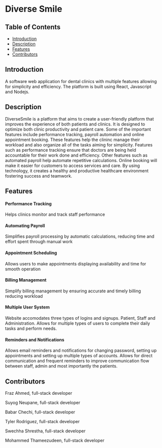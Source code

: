 # Diverse Smile

## Table of Contents
- [Introduction](#introduction)
- [Description](#description)
- [Features](#features)
- [Contributors](#Contributors)

## Introduction
A software web application for dental clinics with multiple features allowing for simplicity and efficiency. The platform is built using React, Javascript and Nodejs.

## Description 
DiverseSmile is a platform that aims to create a user-friendly platform that improves the experience of both patients and clinics. It is designed to optimize both clinic productivity and patient care. Some of the important features include performance tracking, payroll automation and online appointment booking. These features help the clininc manage their workload and also organize all of the tasks aiming for simplicity. Features such as performance tracking ensure that doctors are being held accountable for their work done and efficiency. Other features such as automated payroll help automate repetitive calculations. Online booking will make it easier for customers to access services and care. By using technology, it creates a healthy and productive healthcare environment fostering success and teamwork. 

## Features 

#### Performance Tracking 

Helps clinics monitor and track staff performance

#### Automating Payroll

Simplifies payroll processing by automatic calculations, reducing time and effort spent through manual work

#### Appointment Scheduling

Allows users to make appointments displaying availability and time for smooth operation

#### Billing Management

Simplify billing management by ensuring accurate and timely billing reducing workload 

#### Multiple User System

Website accomodates three types of logins and signups. Patient, Staff and Administration. Allows for multiple types of users to complete their daily tasks and perform needs.

#### Reminders and Notifications

Allows email reminders and notifications for changing password, setting up appointments and setting up multiple types of accounts. Allows for direct communication and frequent reminders to improve communication flow between staff, admin and most importantly the patients. 


## Contributors 

 Fraz Ahmed, full-stack developer
 
 Suyog Neupane, full-stack developer
 
 Babar Chechi, full-stack developer
 
 Tyler Rodriguez, full-stack developer
 
 Swechha Shrestha, full-stack developer
 
 Mohammed Thameezudeen, full-stack developer
 
